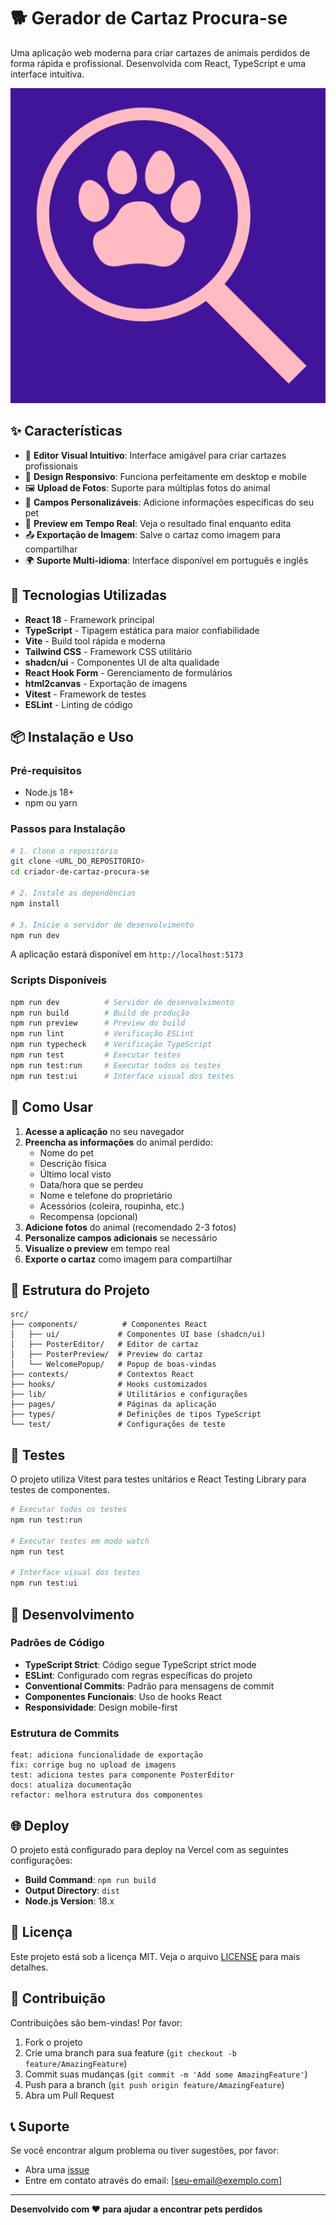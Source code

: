 # 🐕 Gerador de Cartaz Procura-se

Uma aplicação web moderna para criar cartazes de animais perdidos de forma rápida e profissional. Desenvolvida com React, TypeScript e uma interface intuitiva.

![Logo do Gerador de Cartaz](public/logo_gerador_cartaz_1080.png)

## ✨ Características

- 🎨 **Editor Visual Intuitivo**: Interface amigável para criar cartazes profissionais
- 📱 **Design Responsivo**: Funciona perfeitamente em desktop e mobile
- 🖼️ **Upload de Fotos**: Suporte para múltiplas fotos do animal
- 📝 **Campos Personalizáveis**: Adicione informações específicas do seu pet
- 🎯 **Preview em Tempo Real**: Veja o resultado final enquanto edita
- 📤 **Exportação de Imagem**: Salve o cartaz como imagem para compartilhar
- 🌍 **Suporte Multi-idioma**: Interface disponível em português e inglês

## 🚀 Tecnologias Utilizadas

- **React 18** - Framework principal
- **TypeScript** - Tipagem estática para maior confiabilidade
- **Vite** - Build tool rápida e moderna
- **Tailwind CSS** - Framework CSS utilitário
- **shadcn/ui** - Componentes UI de alta qualidade
- **React Hook Form** - Gerenciamento de formulários
- **html2canvas** - Exportação de imagens
- **Vitest** - Framework de testes
- **ESLint** - Linting de código

## 📦 Instalação e Uso

### Pré-requisitos

- Node.js 18+ 
- npm ou yarn

### Passos para Instalação

```bash
# 1. Clone o repositório
git clone <URL_DO_REPOSITORIO>
cd criador-de-cartaz-procura-se

# 2. Instale as dependências
npm install

# 3. Inicie o servidor de desenvolvimento
npm run dev
```

A aplicação estará disponível em `http://localhost:5173`

### Scripts Disponíveis

```bash
npm run dev          # Servidor de desenvolvimento
npm run build        # Build de produção
npm run preview      # Preview do build
npm run lint         # Verificação ESLint
npm run typecheck    # Verificação TypeScript
npm run test         # Executar testes
npm run test:run     # Executar todos os testes
npm run test:ui      # Interface visual dos testes
```

## 🎯 Como Usar

1. **Acesse a aplicação** no seu navegador
2. **Preencha as informações** do animal perdido:
   - Nome do pet
   - Descrição física
   - Último local visto
   - Data/hora que se perdeu
   - Nome e telefone do proprietário
   - Acessórios (coleira, roupinha, etc.)
   - Recompensa (opcional)
3. **Adicione fotos** do animal (recomendado 2-3 fotos)
4. **Personalize campos adicionais** se necessário
5. **Visualize o preview** em tempo real
6. **Exporte o cartaz** como imagem para compartilhar

## 📁 Estrutura do Projeto

```
src/
├── components/          # Componentes React
│   ├── ui/             # Componentes UI base (shadcn/ui)
│   ├── PosterEditor/   # Editor de cartaz
│   ├── PosterPreview/  # Preview do cartaz
│   └── WelcomePopup/   # Popup de boas-vindas
├── contexts/           # Contextos React
├── hooks/              # Hooks customizados
├── lib/                # Utilitários e configurações
├── pages/              # Páginas da aplicação
├── types/              # Definições de tipos TypeScript
└── test/               # Configurações de teste
```

## 🧪 Testes

O projeto utiliza Vitest para testes unitários e React Testing Library para testes de componentes.

```bash
# Executar todos os testes
npm run test:run

# Executar testes em modo watch
npm run test

# Interface visual dos testes
npm run test:ui
```

## 🔧 Desenvolvimento

### Padrões de Código

- **TypeScript Strict**: Código segue TypeScript strict mode
- **ESLint**: Configurado com regras específicas do projeto
- **Conventional Commits**: Padrão para mensagens de commit
- **Componentes Funcionais**: Uso de hooks React
- **Responsividade**: Design mobile-first

### Estrutura de Commits

```
feat: adiciona funcionalidade de exportação
fix: corrige bug no upload de imagens
test: adiciona testes para componente PosterEditor
docs: atualiza documentação
refactor: melhora estrutura dos componentes
```

## 🌐 Deploy

O projeto está configurado para deploy na Vercel com as seguintes configurações:

- **Build Command**: `npm run build`
- **Output Directory**: `dist`
- **Node.js Version**: 18.x

## 📄 Licença

Este projeto está sob a licença MIT. Veja o arquivo [LICENSE](LICENSE) para mais detalhes.

## 🤝 Contribuição

Contribuições são bem-vindas! Por favor:

1. Fork o projeto
2. Crie uma branch para sua feature (`git checkout -b feature/AmazingFeature`)
3. Commit suas mudanças (`git commit -m 'Add some AmazingFeature'`)
4. Push para a branch (`git push origin feature/AmazingFeature`)
5. Abra um Pull Request

## 📞 Suporte

Se você encontrar algum problema ou tiver sugestões, por favor:

- Abra uma [issue](https://github.com/seu-usuario/criador-de-cartaz-procura-se/issues)
- Entre em contato através do email: [seu-email@exemplo.com]

---

**Desenvolvido com ❤️ para ajudar a encontrar pets perdidos**

